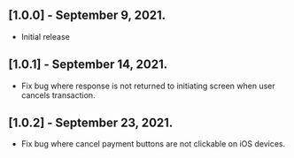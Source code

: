 ## [1.0.0] - September 9, 2021.
* Initial release


## [1.0.1] - September 14, 2021.
* Fix bug where response is not returned to initiating screen when user cancels transaction.

## [1.0.2] - September 23, 2021.
* Fix bug where cancel payment buttons are not clickable on iOS devices.